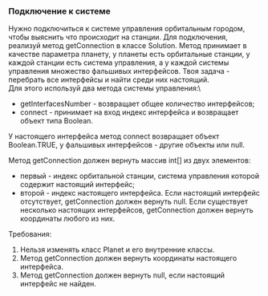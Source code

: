 
### Подключение к системе

Нужно подключиться к системе управления орбитальным городом, чтобы выяснить что происходит на станции.
Для подключения, реализуй метод getConnection в классе Solution.
Метод принимает в качестве параметра планету, у планеты есть орбитальные станции,
у каждой станции есть система управления, а у каждой системы управления множество фальшивых интерфейсов.
Твоя задача - перебрать все интерфейсы и найти среди них настоящий.\
Для этого используй два метода системы управления:\
* getInterfacesNumber - возвращает общее количество интерфейсов;
* connect - принимает на вход индекс интерфейса и возвращает объект типа Boolean.

У настоящего интерфейса метод connect возвращает объект Boolean.TRUE, у фальшивых интерфейсов - другие объекты или null.

Метод getConnection должен вернуть массив int[] из двух элементов:
*  первый - индекс орбитальной станции, система управления которой содержит настоящий интерфейс;
*  второй - индекс настоящего интерфейса.
Если настоящий интерфейс отсутствует, getConnection должен вернуть null.
Если существует несколько настоящих интерфейсов, getConnection должен вернуть координаты любого из них.


Требования:
1.	Нельзя изменять класс Planet и его внутренние классы.
2.	Метод getConnection должен вернуть координаты настоящего интерфейса.
3.	Метод getConnection должен вернуть null, если настоящий интерфейс не найден.


